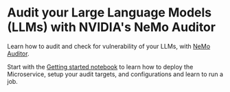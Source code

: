# Audit your Large Language Models (LLMs) with NVIDIA's NeMo Auditor

Learn how to audit and check for vulnerability of your LLMs, with [NeMo Auditor](https://docs.nvidia.com/nemo/microservices/latest/audit/index.html). 

Start with the [Getting started notebook](./Getting_Started_With_NeMo_Auditor.ipynb) to learn how to deploy the Microservice, setup your audit targets, and configurations and learn to run a job. 
